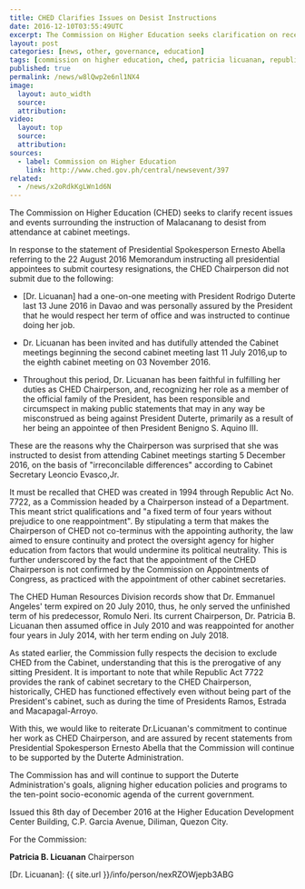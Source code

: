 ```yaml
---
title: CHED Clarifies Issues on Desist Instructions
date: 2016-12-10T03:55:49UTC
excerpt: The Commission on Higher Education seeks clarification on recent issues and events surrounding the instruction of Malacanang to desist from attending cabinet meetings issued on 4 December 2016.
layout: post
categories: [news, other, governance, education]
tags: [commission on higher education, ched, patricia licuanan, republic act 7722]
published: true
permalink: /news/w8lQwp2e6nl1NX4
image:
  layout: auto_width
  source: 
  attribution: 
video:
  layout: top
  source: 
  attribution: 
sources:
  - label: Commission on Higher Education
    link: http://www.ched.gov.ph/central/newsevent/397
related:
  - /news/x2oRdkKgLWn1d6N
---
```


The Commission on Higher Education (CHED) seeks to clarify recent issues and events surrounding the instruction of Malacanang to desist from attendance at cabinet meetings.

In response to the statement of Presidential Spokesperson Ernesto Abella referring to the 22 August 2016 Memorandum instructing all presidential appointees to submit courtesy resignations, the CHED Chairperson did not submit due to the following:

* [Dr. Licuanan] had a one-on-one meeting with President Rodrigo Duterte last 13 June 2016 in Davao and was personally assured by the President that he would respect her term of office and was instructed to continue doing her job.

* Dr. Licuanan has been invited and has dutifully attended the Cabinet meetings beginning the second cabinet meeting last 11 July 2016,up to the eighth cabinet meeting on 03 November 2016.

* Throughout this period, Dr. Licuanan has been faithful in fulfilling her duties as CHED Chairperson, and, recognizing her role as a member of the official family of the President, has been responsible and circumspect in making public statements that may in any way be misconstrued as being against President Duterte, primarily as a result of her being an appointee of then President Benigno S. Aquino III.

These are the reasons why the Chairperson was surprised that she was instructed to desist from attending Cabinet meetings starting 5 December 2016, on the basis of "irreconcilable differences" according to Cabinet Secretary Leoncio Evasco,Jr.

It must be recalled that CHED was created in 1994 through Republic Act No. 7722, as a Commission headed by a Chairperson instead of a Department. This meant strict qualifications and "a fixed term of four years without prejudice to one reappointment". By stipulating a term that makes the Chairperson of CHED not co-terminus with the appointing authority, the law aimed to ensure continuity and protect the oversight agency for higher education from factors that would undermine its political neutrality. This is further underscored by the fact that the appointment of the CHED Chairperson is not confirmed by the Commission on Appointments of Congress, as practiced with the appointment of other cabinet secretaries.

The CHED Human Resources Division records show that Dr. Emmanuel Angeles' term expired on 20 July 2010, thus, he only served the unfinished term of his predecessor, Romulo Neri. Its current Chairperson, Dr. Patricia B. Licuanan then assumed office in July 2010 and was reappointed for another four years in July 2014, with her term ending on July 2018.
 
As stated earlier, the Commission fully respects the decision to exclude CHED from the Cabinet, understanding that this is the prerogative of any sitting President. It is important to note that while Republic Act 7722 provides the rank of cabinet secretary to the CHED Chairperson, historically, CHED has functioned effectively even without being part of the President's cabinet, such as during the time of Presidents Ramos, Estrada and Macapagal-Arroyo. 

With this, we would like to reiterate Dr.Licuanan's commitment to continue her work as CHED Chairperson, and are assured by recent statements from Presidential Spokesperson Ernesto Abella that the Commission will continue to be supported by the Duterte Administration.

The Commission has and will continue to support the Duterte Administration's goals, aligning higher education policies and programs to the ten-point socio-economic agenda of the current government.

Issued this 8th day of December 2016 at the Higher Education Development Center Building, C.P. Garcia Avenue, Diliman, Quezon City.


For the Commission:

__Patricia B. Licuanan__
Chairperson

[Dr. Licuanan]: {{ site.url }}/info/person/nexRZOWjepb3ABG